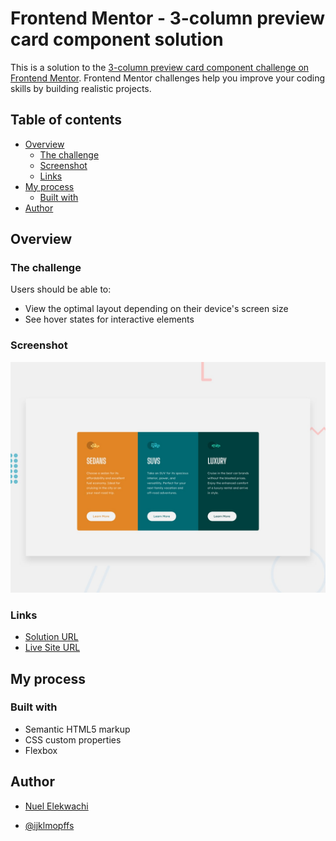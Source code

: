# Frontend Mentor - 3-column preview card component solution

This is a solution to the [3-column preview card component challenge on Frontend Mentor](https://www.frontendmentor.io/challenges/3column-preview-card-component-pH92eAR2-). Frontend Mentor challenges help you improve your coding skills by building realistic projects.

## Table of contents

- [Overview](#overview)
  - [The challenge](#the-challenge)
  - [Screenshot](#screenshot)
  - [Links](#links)
- [My process](#my-process)
  - [Built with](#built-with)
- [Author](#author)

## Overview

### The challenge

Users should be able to:

- View the optimal layout depending on their device's screen size
- See hover states for interactive elements

### Screenshot

![](./design/desktop-preview.jpg)

### Links

- [Solution URL](https://github.com/ijklmopffs/Column-Card)
- [Live Site URL](https://ijklmopffs.github.io/Column-Card/)

## My process

### Built with

- Semantic HTML5 markup
- CSS custom properties
- Flexbox

## Author

- [Nuel Elekwachi](https://github.com/ijklmopffs)

- [@ijklmopffs](https://www.frontendmentor.io/profile/ijklmopffs)
